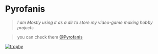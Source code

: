 # Pyrofanis #
 >*I am Mostly using it as a dir to store my video-game making hobby projects*
 
 >  you can check them [@Pyrofanis](https://pyrofanis.itch.io/)

[![trophy](https://github-profile-trophy.vercel.app/?username=Pyrofanis&title=Followers,Commits,Repositories)](https://github.com/ryo-ma/github-profile-trophy)
